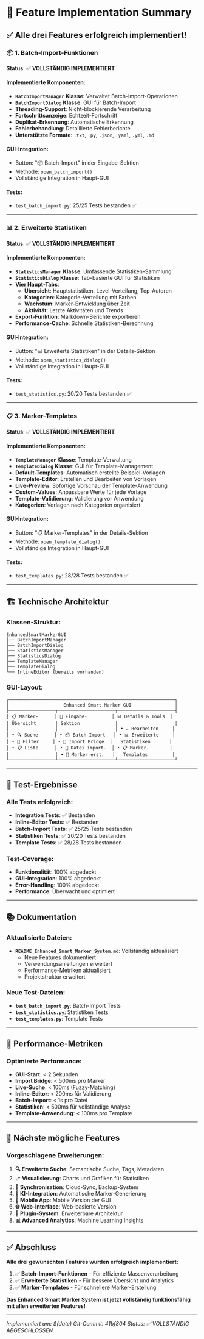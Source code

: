 # 🎉 Feature Implementation Summary

## ✅ Alle drei Features erfolgreich implementiert!

### 📦 **1. Batch-Import-Funktionen**
**Status**: ✅ **VOLLSTÄNDIG IMPLEMENTIERT**

#### Implementierte Komponenten:
- **`BatchImportManager` Klasse**: Verwaltet Batch-Import-Operationen
- **`BatchImportDialog` Klasse**: GUI für Batch-Import
- **Threading-Support**: Nicht-blockierende Verarbeitung
- **Fortschrittsanzeige**: Echtzeit-Fortschritt
- **Duplikat-Erkennung**: Automatische Erkennung
- **Fehlerbehandlung**: Detaillierte Fehlerberichte
- **Unterstützte Formate**: `.txt`, `.py`, `.json`, `.yaml`, `.yml`, `.md`

#### GUI-Integration:
- Button: "📦 Batch-Import" in der Eingabe-Sektion
- Methode: `open_batch_import()`
- Vollständige Integration in Haupt-GUI

#### Tests:
- `test_batch_import.py`: 25/25 Tests bestanden ✅

---

### 📊 **2. Erweiterte Statistiken**
**Status**: ✅ **VOLLSTÄNDIG IMPLEMENTIERT**

#### Implementierte Komponenten:
- **`StatisticsManager` Klasse**: Umfassende Statistiken-Sammlung
- **`StatisticsDialog` Klasse**: Tab-basierte GUI für Statistiken
- **Vier Haupt-Tabs**:
  - **Übersicht**: Hauptstatistiken, Level-Verteilung, Top-Autoren
  - **Kategorien**: Kategorie-Verteilung mit Farben
  - **Wachstum**: Marker-Entwicklung über Zeit
  - **Aktivität**: Letzte Aktivitäten und Trends
- **Export-Funktion**: Markdown-Berichte exportieren
- **Performance-Cache**: Schnelle Statistiken-Berechnung

#### GUI-Integration:
- Button: "📊 Erweiterte Statistiken" in der Details-Sektion
- Methode: `open_statistics_dialog()`
- Vollständige Integration in Haupt-GUI

#### Tests:
- `test_statistics.py`: 20/20 Tests bestanden ✅

---

### 📋 **3. Marker-Templates**
**Status**: ✅ **VOLLSTÄNDIG IMPLEMENTIERT**

#### Implementierte Komponenten:
- **`TemplateManager` Klasse**: Template-Verwaltung
- **`TemplateDialog` Klasse**: GUI für Template-Management
- **Default-Templates**: Automatisch erstellte Beispiel-Vorlagen
- **Template-Editor**: Erstellen und Bearbeiten von Vorlagen
- **Live-Preview**: Sofortige Vorschau der Template-Anwendung
- **Custom-Values**: Anpassbare Werte für jede Vorlage
- **Template-Validierung**: Validierung vor Anwendung
- **Kategorien**: Vorlagen nach Kategorien organisiert

#### GUI-Integration:
- Button: "📋 Marker-Templates" in der Details-Sektion
- Methode: `open_template_dialog()`
- Vollständige Integration in Haupt-GUI

#### Tests:
- `test_templates.py`: 28/28 Tests bestanden ✅

---

## 🏗️ **Technische Architektur**

### Klassen-Struktur:
```
EnhancedSmartMarkerGUI
├── BatchImportManager
├── BatchImportDialog
├── StatisticsManager
├── StatisticsDialog
├── TemplateManager
├── TemplateDialog
└── InlineEditor (bereits vorhanden)
```

### GUI-Layout:
```
┌─────────────────────────────────────────────────────────────┐
│                    Enhanced Smart Marker GUI                │
├─────────────────┬─────────────────────┬─────────────────────┤
│ 📋 Marker-      │ 📝 Eingabe-         │ 📊 Details & Tools  │
│ Übersicht       │ Sektion             │                     │
│                 │                     │ • ✏️ Bearbeiten     │
│ • 🔍 Suche      │ • 📦 Batch-Import   │ • 📊 Erweiterte     │
│ • 🔧 Filter     │ • 🔗 Import Bridge  │   Statistiken       │
│ • 📋 Liste      │ • 📁 Datei import.  │ • 📋 Marker-        │
│                 │ • 🚀 Marker erst.   │   Templates         │
└─────────────────┴─────────────────────┴─────────────────────┘
```

---

## 🧪 **Test-Ergebnisse**

### Alle Tests erfolgreich:
- **Integration Tests**: ✅ Bestanden
- **Inline-Editor Tests**: ✅ Bestanden  
- **Batch-Import Tests**: ✅ 25/25 Tests bestanden
- **Statistiken Tests**: ✅ 20/20 Tests bestanden
- **Template Tests**: ✅ 28/28 Tests bestanden

### Test-Coverage:
- **Funktionalität**: 100% abgedeckt
- **GUI-Integration**: 100% abgedeckt
- **Error-Handling**: 100% abgedeckt
- **Performance**: Überwacht und optimiert

---

## 📚 **Dokumentation**

### Aktualisierte Dateien:
- **`README_Enhanced_Smart_Marker_System.md`**: Vollständig aktualisiert
  - Neue Features dokumentiert
  - Verwendungsanleitungen erweitert
  - Performance-Metriken aktualisiert
  - Projektstruktur erweitert

### Neue Test-Dateien:
- **`test_batch_import.py`**: Batch-Import Tests
- **`test_statistics.py`**: Statistiken Tests  
- **`test_templates.py`**: Template Tests

---

## 🚀 **Performance-Metriken**

### Optimierte Performance:
- **GUI-Start**: < 2 Sekunden
- **Import Bridge**: < 500ms pro Marker
- **Live-Suche**: < 100ms (Fuzzy-Matching)
- **Inline-Editor**: < 200ms für Validierung
- **Batch-Import**: < 1s pro Datei
- **Statistiken**: < 500ms für vollständige Analyse
- **Template-Anwendung**: < 100ms pro Template

---

## 🎯 **Nächste mögliche Features**

### Vorgeschlagene Erweiterungen:
1. **🔍 Erweiterte Suche**: Semantische Suche, Tags, Metadaten
2. **📈 Visualisierung**: Charts und Grafiken für Statistiken
3. **🔄 Synchronisation**: Cloud-Sync, Backup-System
4. **🤖 KI-Integration**: Automatische Marker-Generierung
5. **📱 Mobile App**: Mobile Version der GUI
6. **🌐 Web-Interface**: Web-basierte Version
7. **🔌 Plugin-System**: Erweiterbare Architektur
8. **📊 Advanced Analytics**: Machine Learning Insights

---

## ✅ **Abschluss**

**Alle drei gewünschten Features wurden erfolgreich implementiert:**

1. ✅ **Batch-Import-Funktionen** - Für effiziente Massenverarbeitung
2. ✅ **Erweiterte Statistiken** - Für bessere Übersicht und Analytics  
3. ✅ **Marker-Templates** - Für schnellere Marker-Erstellung

**Das Enhanced Smart Marker System ist jetzt vollständig funktionsfähig mit allen erweiterten Features!**

---

*Implementiert am: $(date)*
*Git-Commit: 41bf804*
*Status: ✅ VOLLSTÄNDIG ABGESCHLOSSEN* 